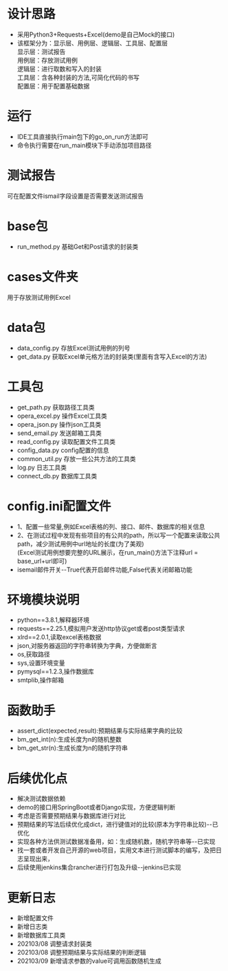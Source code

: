 # 设计思路
* 采用Python3+Requests+Excel(demo是自己Mock的接口)  
* 该框架分为：显示层、用例层、逻辑层、工具层、配置层  
显示层：测试报告  
用例层：存放测试用例  
逻辑层：进行取数和写入的封装  
工具层：含各种封装的方法,可简化代码的书写  
配置层：用于配置基础数据



# 运行
* IDE工具直接执行main包下的go_on_run方法即可
* 命令执行需要在run_main模块下手动添加项目路径

# 测试报告
可在配置文件ismail字段设置是否需要发送测试报告


# base包
* run_method.py       基础Get和Post请求的封装类

# cases文件夹
用于存放测试用例Excel

# data包
* data_config.py      存放Excel测试用例的列号  
* get_data.py         获取Excel单元格方法的封装类(里面有含写入Excel的方法)

# 工具包
* get_path.py         获取路径工具类
* opera_excel.py      操作Excel工具类
* opera_json.py       操作json工具类
* send_email.py       发送邮箱工具类
* read_config.py      读取配置文件工具类
* config_data.py      config配置的信息
* common_util.py      存放一些公共方法的工具类
* log.py              日志工具类
* connect_db.py       数据库工具类

# config.ini配置文件
* 1、配置一些常量,例如Excel表格的列、接口、邮件、数据库的相关信息
* 2、在测试过程中发现有些项目的有公共的path，所以写一个配置来读取公共path，减少测试用例中url地址的长度(为了美观)  
    (Excel测试用例想要完整的URL展示，在run_main()方法下注释url = base_url+url即可)
* isemail邮件开关--True代表开启邮件功能,False代表关闭邮箱功能

# 环境模块说明
* python==3.8.1,解释器环境
* requests==2.25.1,模拟用户发送http协议get或者post类型请求
* xlrd==2.0.1,读取excel表格数据
* json,对服务器返回的字符串转换为字典，方便做断言
* os,获取路径
* sys,设置环境变量
* pymysql==1.2.3,操作数据库
* smtplib,操作邮箱

# 函数助手
* assert_dict(expected,result):预期结果与实际结果字典的比较
* bm_get_int(n):生成长度为n的随机整数
* bm_get_str(n):生成长度为n的随机字符串

# 后续优化点
* 解决测试数据依赖
* demo的接口用SpringBoot或者Django实现，方便逻辑判断  
* 考虑是否需要预期结果与数据库进行对比
* 预期结果的写法后续优化成dict，进行键值对的比较(原本为字符串比较)--已优化
* 实现各种方法供测试数据准备用，如：生成随机数，随机字符串等--已实现
* 找一套或者开发自己开源的web项目，实用文本进行测试脚本的编写，及把日志呈现出来，
* 后续使用jenkins集合rancher进行打包及升级--jenkins已实现

# 更新日志
* 新增配置文件
* 新增日志类
* 新增数据库工具类
* 202103/08 调整请求封装类
* 202103/08 调整预期结果与实际结果的判断逻辑
* 202103/09 新增请求参数的value可调用函数随机生成
